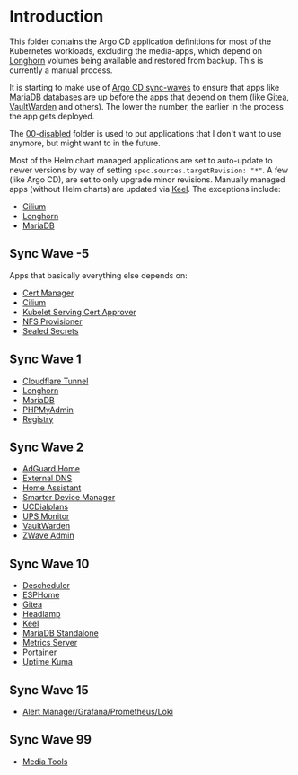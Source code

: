 # Introduction
This folder contains the Argo CD application definitions for most of the Kubernetes workloads, excluding the media-apps, which depend on [Longhorn](/longhorn) volumes being available and restored from backup. This is currently a manual process.

It is starting to make use of [Argo CD sync-waves](https://argo-cd.readthedocs.io/en/stable/user-guide/sync-waves/) to ensure that apps like [MariaDB databases](/mariadb) are up before the apps that depend on them (like [Gitea](/gitea), [VaultWarden](/vaultwarden) and others). The lower the number, the earlier in the process the app gets deployed.

The [00-disabled](/argocd-apps/00-disabled) folder is used to put applications that I don't want to use anymore, but might want to in the future.

Most of the Helm chart managed applications are set to auto-update to newer versions by way of setting `spec.sources.targetRevision: "*"`. A few (like Argo CD), are set to only upgrade minor revisions. Manually managed apps (without Helm charts) are updated via [Keel](/keel). The exceptions include:
* [Cilium](/cilium)
* [Longhorn](/longhorn)
* [MariaDB](/mariadb)

## Sync Wave -5
Apps that basically everything else depends on:
* [Cert Manager](/cert-manager)
* [Cilium](/cilium)
* [Kubelet Serving Cert Approver](https://github.com/alex1989hu/kubelet-serving-cert-approver)
* [NFS Provisioner](/nfs-provisioner)
* [Sealed Secrets](/sealed-secrets)

## Sync Wave 1
* [Cloudflare Tunnel](/cloudflare-tunnel)
* [Longhorn](/longhorn)
* [MariaDB](/mariadb)
* [PHPMyAdmin](/phpmyadmin)
* [Registry](/registry)

## Sync Wave 2
* [AdGuard Home](/adguard)
* [External DNS](/external-dns)
* [Home Assistant](/home-automation/homeassist)
* [Smarter Device Manager](/smarter-device-manager)
* [UCDialplans](/ucdialplans)
* [UPS Monitor](/home-automation/ups-monitor)
* [VaultWarden](/vaultwarden)
* [ZWave Admin](/home-automation/zwaveadmin)

## Sync Wave 10
* [Descheduler](/descheduler)
* [ESPHome](/home-automation/esphome)
* [Gitea](/gitea)
* [Headlamp](/headlamp)
* [Keel](/keel)
* [MariaDB Standalone](/mariadb-standalone)
* [Metrics Server](/metrics-server)
* [Portainer](/portainer)
* [Uptime Kuma](/uptime-kuma)

## Sync Wave 15
* [Alert Manager/Grafana/Prometheus/Loki](/promstack)

## Sync Wave 99
* [Media Tools](/media-tools)